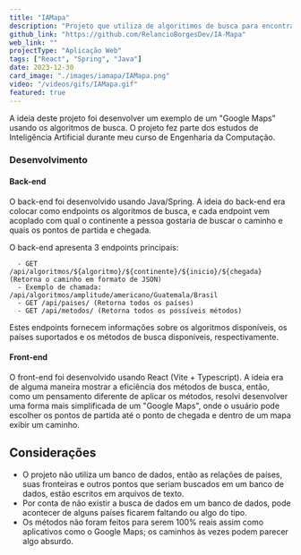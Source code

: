 ```yaml
---
title: "IAMapa"
description: "Projeto que utiliza de algoritimos de busca para encontrar o melhor caminho"
github_link: "https://github.com/RelancioBorgesDev/IA-Mapa"
web_link: ""
projectType: "Aplicação Web"
tags: ["React", "Spring", "Java"]
date: 2023-12-30
card_image: "./images/iamapa/IAMapa.png"
video: "/videos/gifs/IAMapa.gif"
featured: true
---
```


A ideia deste projeto foi desenvolver um exemplo de um "Google Maps" usando os algoritmos de busca. O projeto fez parte dos estudos de Inteligência Artificial durante meu curso de Engenharia da Computação.

### Desenvolvimento

#### Back-end

O back-end foi desenvolvido usando Java/Spring. A ideia do back-end era colocar como endpoints os algoritmos de busca, e cada endpoint vem acoplado com qual o continente a pessoa gostaria de buscar o caminho e quais os pontos de partida e chegada.

O back-end apresenta 3 endpoints principais:

      - GET /api/algoritmos/${algoritmo}/${continente}/${inicio}/${chegada} (Retorna o caminho em formato de JSON)
      - Exemplo de chamada: /api/algoritmos/amplitude/americano/Guatemala/Brasil
      - GET /api/paises/ (Retorna todos os países)
      - GET /api/metodos/ (Retorna todos os possíveis métodos)

Estes endpoints fornecem informações sobre os algoritmos disponíveis, os países suportados e os métodos de busca disponíveis, respectivamente.

#### Front-end

O front-end foi desenvolvido usando React (Vite + Typescript). A ideia era de alguma maneira mostrar a eficiência dos métodos de busca, então, como um pensamento diferente de aplicar os métodos, resolvi desenvolver uma forma mais simplificada de um "Google Maps", onde o usuário pode escolher os pontos de partida até o ponto de chegada e dentro de um mapa exibir um caminho.

## Considerações

- O projeto não utiliza um banco de dados, então as relações de países, suas fronteiras e outros pontos que seriam buscados em um banco de dados, estão escritos em arquivos de texto.
- Por conta de não existir a busca de dados em um banco de dados, pode acontecer de alguns países ficarem faltando ou algo do tipo.
- Os métodos não foram feitos para serem 100% reais assim como aplicativos como o Google Maps; os caminhos às vezes podem parecer algo absurdo.
